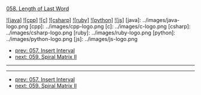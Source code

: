 [058. Length of Last Word](https://leetcode.com/problems/length-of-last-word/)

[![java]](../java/058-length-of-last-word.md)
[![cpp]](../cpp/058-length-of-last-word.md)
[![c]](../c/058-length-of-last-word.md)
[![csharp]](../csharp/058-length-of-last-word.md)
[![ruby]](../ruby/058-length-of-last-word.md)
[![python]](../python/058-length-of-last-word.md)
[![js]](../js/058-length-of-last-word.md)
[java]: ../images/java-logo.png
[cpp]: ../images/cpp-logo.png
[c]: ../images/c-logo.png
[csharp]: ../images/csharp-logo.png
[ruby]: ../images/ruby-logo.png
[python]: ../images/python-logo.png
[js]: ../images/js-logo.png

- [prev: 057. Insert Interval](057-insert-interval.md)
- [next: 059. Spiral Matrix II](059-spiral-matrix-ii.md)

---



---

- [prev: 057. Insert Interval](057-insert-interval.md)
- [next: 059. Spiral Matrix II](059-spiral-matrix-ii.md)
